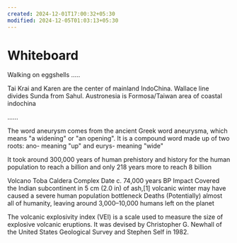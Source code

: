 ```yaml
---
created: 2024-12-01T17:00:32+05:30
modified: 2024-12-05T01:03:13+05:30
---
```


# Whiteboard

Walking on eggshells
.....

Tai Krai and Karen are the center of mainland IndoChina. Wallace line divides Sunda from Sahul.
Austronesia is Formosa/Taiwan area of coastal indochina

......

The word aneurysm comes from the ancient Greek word aneurysma, which means "a widening" or "an opening". It is a compound word made up of two roots: ano- meaning "up" and eurys- meaning "wide"

It took around 300,000 years of human prehistory and history for the human population to reach a billion and only 218 years more to reach 8 billion

Volcano
Toba Caldera Complex
Date
c. 74,000 years BP
Impact
Covered the Indian subcontinent in 5 cm (2.0 in) of ash,[1] volcanic winter may have caused a severe human population bottleneck
Deaths
(Potentially) almost all of humanity, leaving around 3,000–10,000 humans left on the planet

The volcanic explosivity index (VEI) is a scale used to measure the size of explosive volcanic eruptions. It was devised by Christopher G. Newhall of the United States Geological Survey and Stephen Self in 1982.
